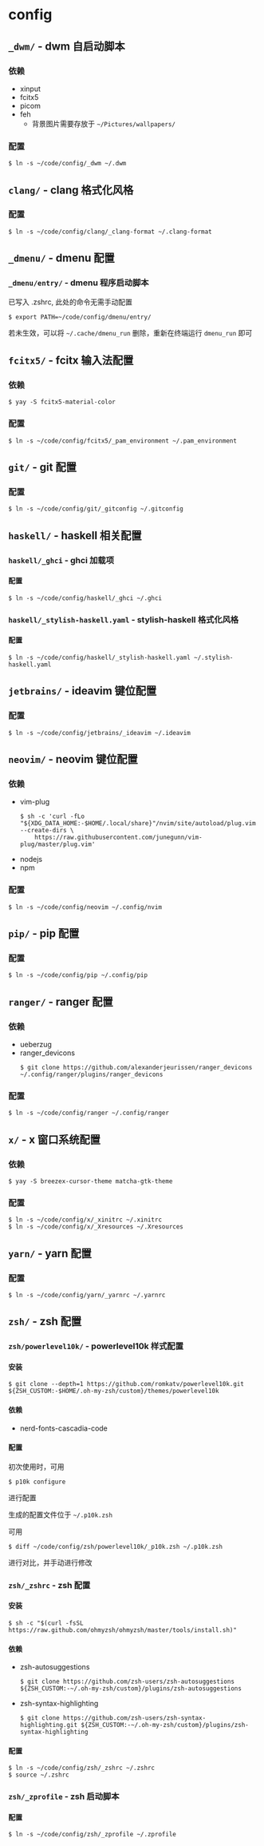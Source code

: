 # config

## `_dwm/` - dwm 自启动脚本

### 依赖

- xinput
- fcitx5
- picom
- feh
  - 背景图片需要存放于 `~/Pictures/wallpapers/`

### 配置

```shell
$ ln -s ~/code/config/_dwm ~/.dwm
```

## `clang/` - clang 格式化风格

### 配置

```shell
$ ln -s ~/code/config/clang/_clang-format ~/.clang-format
```

## `_dmenu/` - dmenu 配置

### `_dmenu/entry/` - dmenu 程序启动脚本

已写入 .zshrc, 此处的命令无需手动配置

```shell
$ export PATH=~/code/config/dmenu/entry/
```

若未生效，可以将 `~/.cache/dmenu_run` 删除，重新在终端运行 `dmenu_run` 即可

## `fcitx5/` - fcitx 输入法配置

### 依赖

```shell
$ yay -S fcitx5-material-color
```

### 配置

```shell
$ ln -s ~/code/config/fcitx5/_pam_environment ~/.pam_environment
```

## `git/` - git 配置

### 配置

```shell
$ ln -s ~/code/config/git/_gitconfig ~/.gitconfig
```

## `haskell/` - haskell 相关配置

### `haskell/_ghci` - ghci 加载项

#### 配置

```shell
$ ln -s ~/code/config/haskell/_ghci ~/.ghci
```

### `haskell/_stylish-haskell.yaml` - stylish-haskell 格式化风格

#### 配置

```shell
$ ln -s ~/code/config/haskell/_stylish-haskell.yaml ~/.stylish-haskell.yaml
```

## `jetbrains/` - ideavim 键位配置

### 配置

```shell
$ ln -s ~/code/config/jetbrains/_ideavim ~/.ideavim
```

## `neovim/` - neovim 键位配置

### 依赖

- vim-plug
  ```shell
  $ sh -c 'curl -fLo "${XDG_DATA_HOME:-$HOME/.local/share}"/nvim/site/autoload/plug.vim --create-dirs \
      https://raw.githubusercontent.com/junegunn/vim-plug/master/plug.vim'
  ```
- nodejs
- npm

### 配置

```shell
$ ln -s ~/code/config/neovim ~/.config/nvim
```

## `pip/` - pip 配置

### 配置

```shell
$ ln -s ~/code/config/pip ~/.config/pip
```

## `ranger/` - ranger 配置

### 依赖

- ueberzug
- ranger_devicons
  ```shell
  $ git clone https://github.com/alexanderjeurissen/ranger_devicons ~/.config/ranger/plugins/ranger_devicons
  ```

### 配置

```shell
$ ln -s ~/code/config/ranger ~/.config/ranger
```

## `x/` - x 窗口系统配置

### 依赖

```shell
$ yay -S breezex-cursor-theme matcha-gtk-theme
```

### 配置

```shell
$ ln -s ~/code/config/x/_xinitrc ~/.xinitrc
$ ln -s ~/code/config/x/_Xresources ~/.Xresources
```

## `yarn/` - yarn 配置

### 配置

```shell
$ ln -s ~/code/config/yarn/_yarnrc ~/.yarnrc
```

## `zsh/` - zsh 配置

### `zsh/powerlevel10k/` - powerlevel10k 样式配置

#### 安装

```shell
$ git clone --depth=1 https://github.com/romkatv/powerlevel10k.git ${ZSH_CUSTOM:-$HOME/.oh-my-zsh/custom}/themes/powerlevel10k
```

#### 依赖

- nerd-fonts-cascadia-code

#### 配置

初次使用时，可用

```shell
$ p10k configure
```

进行配置

生成的配置文件位于 `~/.p10k.zsh`

可用

```shell
$ diff ~/code/config/zsh/powerlevel10k/_p10k.zsh ~/.p10k.zsh
```

进行对比，并手动进行修改

### `zsh/_zshrc` - zsh 配置

#### 安装

```shell
$ sh -c "$(curl -fsSL https://raw.github.com/ohmyzsh/ohmyzsh/master/tools/install.sh)"
```

#### 依赖

- zsh-autosuggestions
  ```shell
  $ git clone https://github.com/zsh-users/zsh-autosuggestions ${ZSH_CUSTOM:-~/.oh-my-zsh/custom}/plugins/zsh-autosuggestions
  ```
- zsh-syntax-highlighting
  ```shell
  $ git clone https://github.com/zsh-users/zsh-syntax-highlighting.git ${ZSH_CUSTOM:-~/.oh-my-zsh/custom}/plugins/zsh-syntax-highlighting
  ```

#### 配置

```shell
$ ln -s ~/code/config/zsh/_zshrc ~/.zshrc
$ source ~/.zshrc
```

### `zsh/_zprofile` - zsh 启动脚本

#### 配置

```shell
$ ln -s ~/code/config/zsh/_zprofile ~/.zprofile
```
